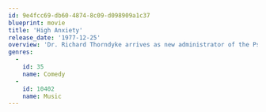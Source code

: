 ```yaml
---
id: 9e4fcc69-db60-4874-8c09-d098909a1c37
blueprint: movie
title: 'High Anxiety'
release_date: '1977-12-25'
overview: 'Dr. Richard Thorndyke arrives as new administrator of the Psychoneurotic Institute for the Very, VERY Nervous to discover some suspicious goings-on. When he''s framed for murder, Dr. Thorndyke must confront his own psychiatric condition, "high anxiety," in order to clear his name.'
genres:
  -
    id: 35
    name: Comedy
  -
    id: 10402
    name: Music
---
```

